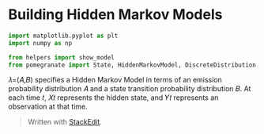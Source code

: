 # Building Hidden Markov Models


```python
import matplotlib.pyplot as plt
import numpy as np

from helpers import show_model
from pomegranate import State, HiddenMarkovModel, DiscreteDistribution
```
𝜆=(𝐴,𝐵) specifies a Hidden Markov Model in terms of an emission probability distribution 𝐴 and a state transition probability distribution 𝐵.
At each time 𝑡, 𝑋𝑡 represents the hidden state, and 𝑌𝑡 represents an observation at that time.

> Written with [StackEdit](https://stackedit.io/).
<!--stackedit_data:
eyJoaXN0b3J5IjpbMTE0MTUzOTc4OF19
-->